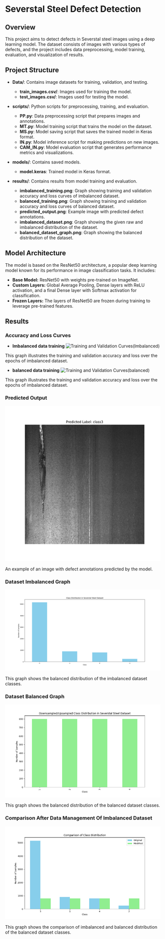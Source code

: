 # Severstal Steel Defect Detection

## Overview
This project aims to detect defects in Severstal steel images using a deep learning model. The dataset consists of images with various types of defects, and the project includes data preprocessing, model training, evaluation, and visualization of results.

## Project Structure
- **Data/**: Contains image datasets for training, validation, and testing.
  - **train_images.csv/**: Images used for training the model.
  - **test_images.csv/**: Images used for testing the model.

- **scripts/**: Python scripts for preprocessing, training, and evaluation.
  - **PP.py**: Data preprocessing script that prepares images and annotations.
  - **MT.py**: Model training script that trains the model on the dataset.
  - **MS.py**: Model saving script that saves the trained model in Keras format.
  - **IN.py**: Model inference script for making predictions on new images.
  - **CAM_IN.py**: Model evaluation script that generates performance metrics and visualizations.

- **models/**: Contains saved models.
  - **model.keras**: Trained model in Keras format.

- **results/**: Contains results from model training and evaluation.
  - **imbalanced_training.png**: Graph showing training and validation accuracy and loss curves of imbalanced dataset.
  - **balanced_training.png**: Graph showing training and validation accuracy and loss curves of balanced dataset.
  - **predicted_output.png**: Example image with predicted defect annotations.
  - **imbalanced_dataset.png**: Graph showing the given raw and imbalanced distribution of the dataset.
  - **balanced_dataset_graph.png**: Graph showing the balanced distribution of the dataset.

## Model Architecture
The model is based on the ResNet50 architecture, a popular deep learning model known for its performance in image classification tasks. It includes:
- **Base Model:** ResNet50 with weights pre-trained on ImageNet.
- **Custom Layers:** Global Average Pooling, Dense layers with ReLU activation, and a final Dense layer with Softmax activation for classification.
- **Frozen Layers:** The layers of ResNet50 are frozen during training to leverage pre-trained features.

## Results
### Accuracy and Loss Curves
- **Imbalanced data training**
![Training and Validation Curves(Imbalanced)](results/imbalanced_training.png)

This graph illustrates the training and validation accuracy and loss over the epochs of imbalanced dataset.

- **balanced data training**
![Training and Validation Curves(balanced)](results/balanced_training.jpg)

This graph illustrates the training and validation accuracy and loss over the epochs of imbalanced dataset.

### Predicted Output
![Predicted Output Image](results/predicted_output.jpg)

An example of an image with defect annotations predicted by the model.

### Dataset Imbalanced Graph
![Imbalanced Dataset Graph](results/imbalanced_dataset.png)

This graph shows the balanced distribution of the imbalanced dataset classes.

### Dataset Balanced Graph
![Balanced Dataset Graph](results/balanced_dataset.png)

This graph shows the balanced distribution of the balanced dataset classes.

### Comparison After Data Management Of Imbalanced Dataset

![Comparison Dataset Graph](results/Comp.png)

This graph shows the comparison of imbalanced and balanced distribution of the balanced dataset classes.

